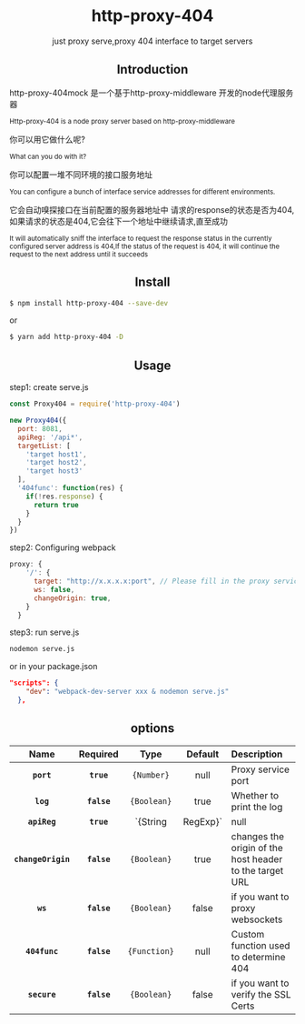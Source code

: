 <div align="center">
  <h1>http-proxy-404</h1>
  <p>just proxy serve,proxy 404 interface to target servers</p>
</div>

<h2 align="center">Introduction</h2>

http-proxy-404mock 是一个基于http-proxy-middleware 开发的node代理服务器

<small>Http-proxy-404 is a node proxy server based on http-proxy-middleware</small>

你可以用它做什么呢?

<small>What can you do with it?</small>

你可以配置一堆不同环境的接口服务地址

<small>You can configure a bunch of interface service addresses for different environments.</small>

它会自动嗅探接口在当前配置的服务器地址中 请求的response的状态是否为404,如果请求的状态是404,它会往下一个地址中继续请求,直至成功

<small>It will automatically sniff the interface to request the response status in the currently configured server address is 404,If the status of the request is 404, it will continue the request to the next address until it succeeds</small>

<h2 align="center">Install</h2>



```bash
$ npm install http-proxy-404 --save-dev
```
or

```bash
$ yarn add http-proxy-404 -D
```

<h2 align="center">Usage</h2>

step1: create serve.js

```js
const Proxy404 = require('http-proxy-404')

new Proxy404({
  port: 8081,
  apiReg: '/api*',
  targetList: [
    'target host1',
    'target host2',
    'target host3'
  ],
  '404func': function(res) {
    if(!res.response) {
      return true
    }
  }
})
```

step2: Configuring webpack

```js
proxy: {
    '/': {
      target: "http://x.x.x.x:port", // Please fill in the proxy service address output by http-proxy-404
      ws: false,
      changeOrigin: true,
    }
  }
```

step3: run serve.js

```bash
nodemon serve.js
```

or in your package.json

```json
"scripts": {
    "dev": "webpack-dev-server xxx & nodemon serve.js"
  },
```

<h2 align="center">options</h2>

|Name|Required|Type|Default|Description|
|:--:|:--:|:--:|:-----:|:----------|
|**`port`**|**`true`**|`{Number}`| null | Proxy service port|
|**`log`**|**`false`**|`{Boolean}`|true|Whether to print the log|
|**`apiReg`**|**`true`**|`{String|RegExp}`|null|Interface matching rule|
|**`changeOrigin`**|**`false`**|`{Boolean}`|true| changes the origin of the host header to the target URL|
|**`ws`**|**`false`**|`{Boolean}`|false|if you want to proxy websockets|
|**`404func`**|**`false`**|`{Function}`|null|Custom function used to determine 404|
|**`secure`**|**`false`**|`{Boolean}`|false|if you want to verify the SSL Certs|


